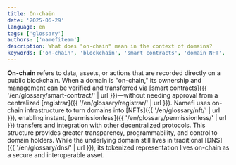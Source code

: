 ```yaml
---
title: On-chain
date: '2025-06-29'
language: en
tags: ['glossary']
authors: ['namefiteam']
description: What does "on-chain" mean in the context of domains?
keywords: ['on-chain', 'blockchain', 'smart contracts', 'domain NFT', 'decentralization']
---
```


**On-chain** refers to data, assets, or actions that are recorded directly on a public blockchain. When a domain is "on-chain," its ownership and management can be verified and transferred via [smart contracts]({{ '/en/glossary/smart-contract/' | url }})—without needing approval from a centralized [registrar]({{ '/en/glossary/registrar/' | url }}). Namefi uses on-chain infrastructure to turn domains into [NFTs]({{ '/en/glossary/nft/' | url }}), enabling instant, [permissionless]({{ '/en/glossary/permissionless/' | url }}) transfers and integration with other decentralized protocols. This structure provides greater transparency, programmability, and control to domain holders. While the underlying domain still lives in traditional [DNS]({{ '/en/glossary/dns/' | url }}), its tokenized representation lives on-chain as a secure and interoperable asset.
